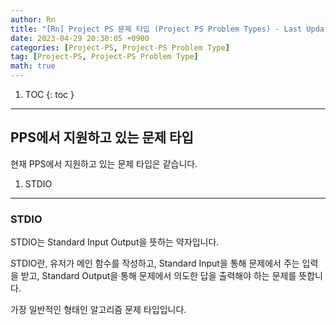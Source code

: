 ```yaml
---
author: Rn
title: "[Rn] Project PS 문제 타입 (Project PS Problem Types) - Last Updated: 2023-04-29"
date: 2023-04-29 20:30:05 +0900
categories: [Project-PS, Project-PS Problem Type]
tag: [Project-PS, Project-PS Problem Type]
math: true
---
```


1. TOC
{: toc }

---

## PPS에서 지원하고 있는 문제 타입

현재 PPS에서 지원하고 있는 문제 타입은 같습니다.

1. STDIO

---

### STDIO

STDIO는 Standard Input Output을 뜻하는 약자입니다.

STDIO란, 유저가 메인 함수를 작성하고, Standard Input을 통해 문제에서 주는 입력을 받고, Standard Output을 통해 문제에서 의도한 답을 출력해야 하는 문제를 뜻합니다.

가장 일반적인 형태인 알고리즘 문제 타입입니다.
